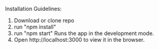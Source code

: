 Installation Guidelines:
1) Download or clone repo
2) run "npm install"
3) run "npm start" Runs the app in the development mode.
4) Open http://localhost:3000 to view it in the browser.
